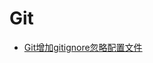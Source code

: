 # Git
- [Git增加gitignore忽略配置文件](https://github.com/13120241790/ProgrameLife/blob/master/Git/Git%E5%A2%9E%E5%8A%A0gitignore%E5%BF%BD%E7%95%A5%E9%85%8D%E7%BD%AE%E6%96%87%E4%BB%B6.md)
